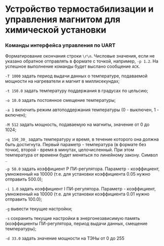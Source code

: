 # Устройство термостабилизации и управления магнитом для химической установки

### Команды интерфейса управления по UART

Форматирование окончания строки `\r\n`.
Числовые значения, если не указано обратное отправлять в формате с точкой, например, `-p 1.2`.
На успешное выполнение команды будет выслано сообщение `ACK`.

`-T 1000` задать период выдачи данных о температуре, подаваемой мощности на нагреватели и магнит в миллисекундах;

`-t 150.0` задать температуру поддержания в градусах по цельсию;

`-o 10.0` задать постоянное смещение температуры;

`-a 1` включить режим автоподдержания температуры (0 - выключен, 1 - включен);

`-M 512` задать мощность, подаваемую на магниты, значение от 0 до 1024;

`-q 150_30_` задать температуру и время, в течение которого она должна быть достигнута. Первый параметр - температура (в формате без точки), второй - время в минутах, целочисленный. При этом температура от времени будет меняться по линейному закону. Символ `_` 

`-p 50.0` задать коэффициент P ПИ-регулятора. Параметр - коэффициент, умноженный на 10000 (т.е. для установки коэффициента 0.05 нужно отправить 500.0);

`-i 1.0` задать коэффициент I ПИ-регулятора. Параметр - коэффициент, умноженный на 10000 (т.е. для установки коэффициента 0.01 нужно отправить 100.0);

`-g` вывести текущие настройки;

`-s` сохранить текущие настройки в энергонезависимую память (коэффициенты ПИ-регулятора, период выдачи данных, смещение температуры);

`-d 33.0` задать значение мощности на ТЭНы от 0 до 255